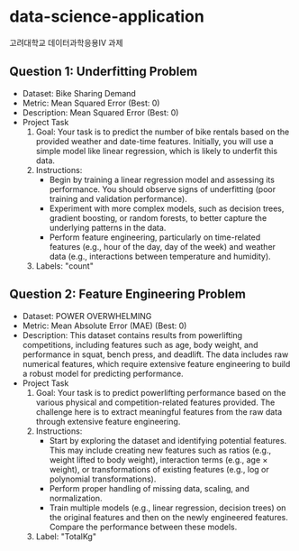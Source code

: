# data-science-application
고려대학교 데이터과학응용IV 과제

## Question 1: Underfitting Problem
* Dataset: Bike Sharing Demand
* Metric: Mean Squared Error (Best: 0)
* Description: Mean Squared Error (Best: 0)
* Project Task
  1. Goal: Your task is to predict the number of bike rentals based on the provided weather and date-time features. Initially, you will use a simple model like linear regression, which is likely to underfit this data.
  2. Instructions:
     * Begin by training a linear regression model and assessing its performance. You should observe signs of underfitting (poor training and validation performance).
     * Experiment with more complex models, such as decision trees, gradient boosting, or random forests, to better capture the underlying patterns in the data.
     * Perform feature engineering, particularly on time-related features (e.g., hour of the day, day of the week) and weather data (e.g., interactions between temperature and humidity).
  4. Labels: "count"
  

## Question 2: Feature Engineering Problem
* Dataset: POWER OVERWHELMING
* Metric: Mean Absolute Error (MAE) (Best: 0)
* Description: This dataset contains results from powerlifting competitions, including features such as age, body weight, and performance in squat, bench press, and deadlift. The data includes raw numerical features, which require extensive feature engineering to build a robust model for predicting performance.
* Project Task
  1. Goal: Your task is to predict powerlifting performance based on the various physical and competition-related features provided. The challenge here is to extract meaningful features from the raw data through extensive feature engineering.
  2. Instructions:
     * Start by exploring the dataset and identifying potential features. This may include creating new features such as ratios (e.g., weight lifted to body weight), interaction terms (e.g., age × weight), or transformations of existing features (e.g., log or polynomial transformations).
     * Perform proper handling of missing data, scaling, and normalization.
     * Train multiple models (e.g., linear regression, decision trees) on the original features and then on the newly engineered features. Compare the performance between these models.
  3. Label: "TotalKg"

